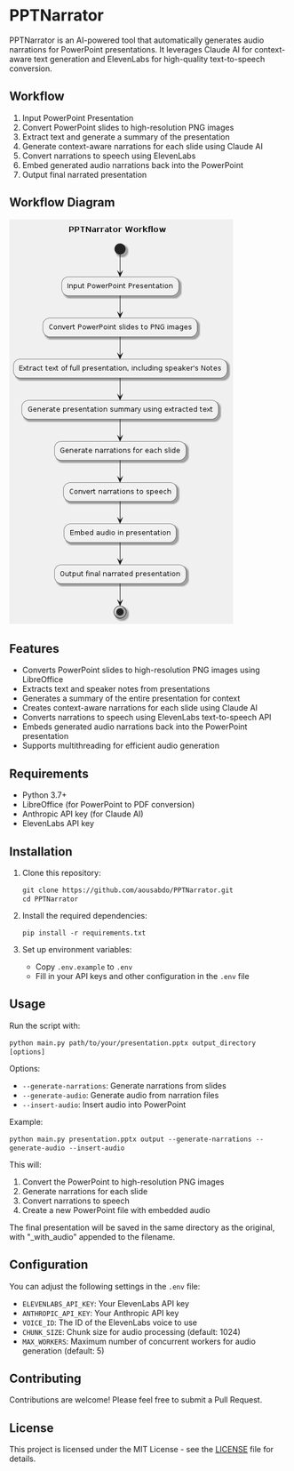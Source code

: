# PPTNarrator

PPTNarrator is an AI-powered tool that automatically generates audio narrations for PowerPoint presentations. It leverages Claude AI for context-aware text generation and ElevenLabs for high-quality text-to-speech conversion.

## Workflow

1. Input PowerPoint Presentation
2. Convert PowerPoint slides to high-resolution PNG images
3. Extract text and generate a summary of the presentation
4. Generate context-aware narrations for each slide using Claude AI
5. Convert narrations to speech using ElevenLabs
6. Embed generated audio narrations back into the PowerPoint
7. Output final narrated presentation


## Workflow Diagram

![PPTNarrator Workflow](workflow.png)



## Features

- Converts PowerPoint slides to high-resolution PNG images using LibreOffice
- Extracts text and speaker notes from presentations
- Generates a summary of the entire presentation for context
- Creates context-aware narrations for each slide using Claude AI
- Converts narrations to speech using ElevenLabs text-to-speech API
- Embeds generated audio narrations back into the PowerPoint presentation
- Supports multithreading for efficient audio generation

## Requirements

- Python 3.7+
- LibreOffice (for PowerPoint to PDF conversion)
- Anthropic API key (for Claude AI)
- ElevenLabs API key

## Installation

1. Clone this repository:
   ```
   git clone https://github.com/aousabdo/PPTNarrator.git
   cd PPTNarrator
   ```

2. Install the required dependencies:
   ```
   pip install -r requirements.txt
   ```

3. Set up environment variables:
   - Copy `.env.example` to `.env`
   - Fill in your API keys and other configuration in the `.env` file

## Usage

Run the script with:
```
python main.py path/to/your/presentation.pptx output_directory [options]
```

Options:
- `--generate-narrations`: Generate narrations from slides
- `--generate-audio`: Generate audio from narration files
- `--insert-audio`: Insert audio into PowerPoint

Example:
```
python main.py presentation.pptx output --generate-narrations --generate-audio --insert-audio
```

This will:
1. Convert the PowerPoint to high-resolution PNG images
2. Generate narrations for each slide
3. Convert narrations to speech
4. Create a new PowerPoint file with embedded audio

The final presentation will be saved in the same directory as the original, with "_with_audio" appended to the filename.

## Configuration

You can adjust the following settings in the `.env` file:

- `ELEVENLABS_API_KEY`: Your ElevenLabs API key
- `ANTHROPIC_API_KEY`: Your Anthropic API key
- `VOICE_ID`: The ID of the ElevenLabs voice to use
- `CHUNK_SIZE`: Chunk size for audio processing (default: 1024)
- `MAX_WORKERS`: Maximum number of concurrent workers for audio generation (default: 5)

## Contributing

Contributions are welcome! Please feel free to submit a Pull Request.

## License

This project is licensed under the MIT License - see the [LICENSE](LICENSE) file for details.
